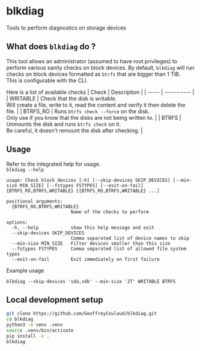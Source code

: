 # blkdiag
Tools to perform diagnostics on storage devices

## What does `blkdiag` do ?

This tool allows an administrator (assumed to have root privileges) to perform various sanity checks on block devices. By default, `blkdiag` will run checks on block devices formatted as `btrfs` that are bigger than 1 TiB.  
This is configurable with the CLI.

Here is a list of available checks
| Check | Description |
| ----- | ----------- |
| WRITABLE | Check that the disk is writable.<br/>Will create a file, write to it, read the content and verify it then delete the file. |
| BTRFS_RO | Runs `btrfs check --force` on the disk.<br/>Only use if you know that the disks are not being written to. |
| BTRFS | Unmounts the disk and runs `btrfs check` on it.<br/>Be careful, it doesn't remount the disk after checking. |

## Usage

Refer to the integrated help for usage.  
`blkdiag --help`

<!--HELP_START-->
```
usage: Check block devices [-h] [--skip-devices SKIP_DEVICES] [--min-size MIN_SIZE] [--fstypes FSTYPES] [--exit-on-fail] {BTRFS_RO,BTRFS,WRITABLE} [{BTRFS_RO,BTRFS,WRITABLE} ...]

positional arguments:
  {BTRFS_RO,BTRFS,WRITABLE}
                        Name of the checks to perform

options:
  -h, --help            show this help message and exit
  --skip-devices SKIP_DEVICES
                        Comma separated list of device names to skip
  --min-size MIN_SIZE   Filter devices smaller than this size
  --fstypes FSTYPES     Comma separated list of allowed file system types
  --exit-on-fail        Exit immediately on first failure
```
<!--HELP_END-->

Example usage

```
blkdiag --skip-devices 'sda,sdb' --min-size '2T' WRITABLE BTRFS
```


## Local development setup

```sh
git clone https://github.com/GeoffreyCoulaud/blkdiag.git
cd blkdiag
python3 -m venv .venv
source .venv/bin/activate
pip install -e .
blkdiag
```